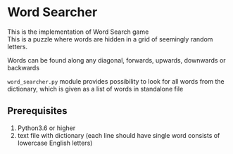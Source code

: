 # Word Searcher

This is the implementation of Word Search game<br>
This is a puzzle where words are hidden in a grid of seemingly random letters.

Words can be found along any diagonal, forwards, upwards, downwards or backwards

`word_searcher.py` module provides possibility to look for all words from the dictionary, which is given
as a list of words in standalone file


## Prerequisites

1. Python3.6 or higher
2. text file with dictionary (each line should have single word consists of lowercase English letters)

